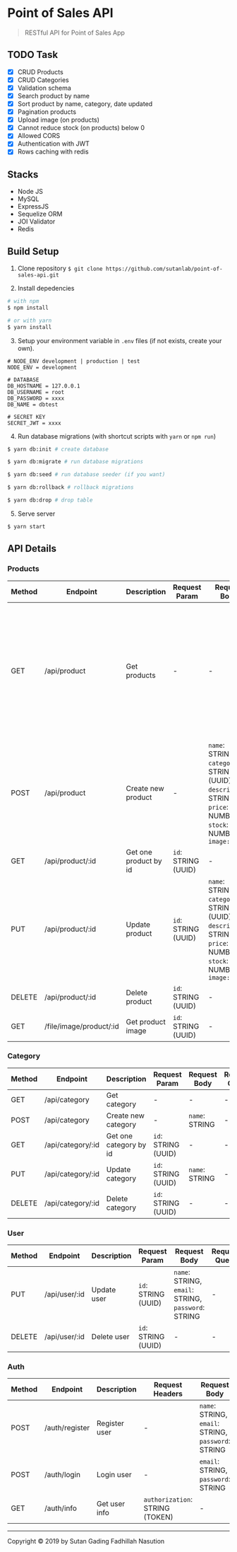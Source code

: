 # Point of Sales API

> RESTful API for Point of Sales App

## TODO Task
- [x] CRUD Products
- [x] CRUD Categories
- [x] Validation schema
- [x] Search product by name
- [x] Sort product by name, category, date updated
- [x] Pagination products
- [x] Upload image (on products)
- [x] Cannot reduce stock (on products) below 0
- [x] Allowed CORS
- [x] Authentication with JWT
- [x] Rows caching with redis

## Stacks
- Node JS
- MySQL
- ExpressJS
- Sequelize ORM
- JOI Validator
- Redis

## Build Setup
1. Clone repository
`$ git clone https://github.com/sutanlab/point-of-sales-api.git`

2. Install depedencies
```bash
# with npm
$ npm install

# or with yarn
$ yarn install
```

3. Setup your environment variable in `.env` files (if not exists, create your own).
```env
# NODE_ENV development | production | test
NODE_ENV = development

# DATABASE
DB_HOSTNAME = 127.0.0.1
DB_USERNAME = root
DB_PASSWORD = xxxx
DB_NAME = dbtest

# SECRET KEY
SECRET_JWT = xxxx
```

4. Run database migrations (with shortcut scripts with `yarn` or `npm run`)
```bash
$ yarn db:init # create database

$ yarn db:migrate # run database migrations

$ yarn db:seed # run database seeder (if you want)

$ yarn db:rollback # rollback migrations

$ yarn db:drop # drop table
```

5. Serve server
```bash
$ yarn start
```

## API Details

### Products
| Method | Endpoint | Description | Request Param | Request Body | Request Query |
| --- | --- | --- | --- | --- | --- |
| GET | /api/product | Get products | -  | -  | `search`: STRING, `limit`: NUMBER, `page`: NUMBER, `sort`: STRING (column with order splitted by '-'. Ex: `sort=name-asc (order by name ASC)` |
| POST | /api/product | Create new product | - | `name`: STRING, `category`: STRING (UUID), `description`: STRING, `price`: NUMBER, `stock`: NUMBER, `image: FILE` | - |
| GET | /api/product/:id | Get one product by id | `id`: STRING (UUID) | - | - |
| PUT | /api/product/:id | Update product | `id`: STRING (UUID) | `name`: STRING, `category`: STRING (UUID), `description`: STRING, `price`: NUMBER, `stock`: NUMBER, `image: FILE` | - |
| DELETE | /api/product/:id | Delete product | `id`: STRING (UUID) | - | - |
| GET | /file/image/product/:id | Get product image | `id`: STRING (UUID) | - | - |

### Category
| Method | Endpoint | Description | Request Param | Request Body | Request Query |
| --- | --- | --- | --- | --- | --- |
| GET | /api/category | Get category | -  | -  | - |
| POST | /api/category | Create new category | - | `name`: STRING | - |
| GET | /api/category/:id | Get one category by id | `id`: STRING (UUID) | - | - |
| PUT | /api/category/:id | Update category | `id`: STRING (UUID) | `name`: STRING | - |
| DELETE | /api/category/:id | Delete category | `id`: STRING (UUID) | - | - |

### User
| Method | Endpoint | Description | Request Param | Request Body | Request Query |
| --- | --- | --- | --- | --- | --- |
| PUT | /api/user/:id | Update user | `id`: STRING (UUID) | `name`: STRING, `email`: STRING, `password`: STRING | - |
| DELETE | /api/user/:id | Delete user | `id`: STRING (UUID) | - | - |

### Auth
| Method | Endpoint | Description | Request Headers | Request Body |
| --- | --- | --- | --- | --- |
| POST | /auth/register | Register user | -  | `name`: STRING, `email`: STRING, `password`: STRING |
| POST | /auth/login | Login user | - | `email`: STRING, `password`: STRING |
| GET | /auth/info | Get user info | `authorization`: STRING (TOKEN) | - |

---
Copyright © 2019 by Sutan Gading Fadhillah Nasution